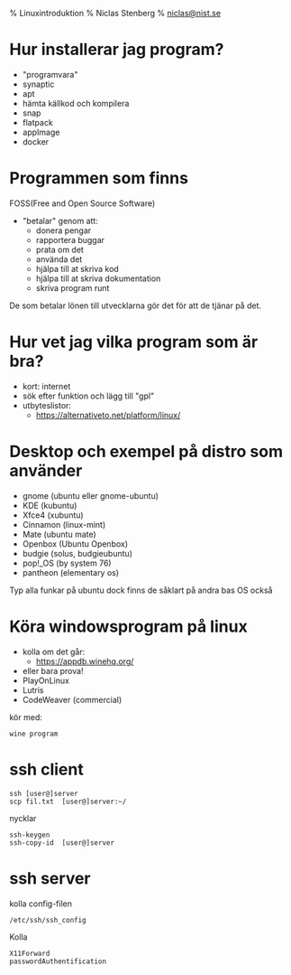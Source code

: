 % Linuxintroduktion
% Niclas Stenberg
% niclas@nist.se



# Hur installerar jag program?

- "programvara"
- synaptic
- apt
- hämta källkod och kompilera
- snap
- flatpack
- appImage
- docker


# Programmen som finns

FOSS(Free and Open Source Software) 

- "betalar" genom att:
	- donera pengar
	- rapportera buggar
	- prata om det
	- använda det
	- hjälpa till at skriva kod
	- hjälpa till at skriva dokumentation
	- skriva program runt

De som betalar lönen till utvecklarna gör det för att de tjänar på
det.

# Hur vet jag vilka program som är bra?

- kort: internet
- sök efter funktion och lägg till "gpl"
- utbyteslistor:
	- https://alternativeto.net/platform/linux/


# Desktop och exempel på distro som använder

- gnome (ubuntu eller gnome-ubuntu)
- KDE (kubuntu)
- Xfce4 (xubuntu)
- Cinnamon (linux-mint)
- Mate (ubuntu mate)
- Openbox (Ubuntu Openbox)
- budgie (solus, budgieubuntu)
- pop!_OS (by system 76)
- pantheon (elementary os)

Typ alla funkar på ubuntu dock finns de såklart på andra bas OS också

# Köra windowsprogram på linux

- kolla om det går:
	- https://appdb.winehq.org/
- eller bara prova!
- PlayOnLinux 
- Lutris
- CodeWeaver (commercial)

kör med:

    wine program

# ssh client

    ssh [user@]server
	scp fil.txt  [user@]server:~/

nycklar

    ssh-keygen
	ssh-copy-id  [user@]server



# ssh server

kolla config-filen

    /etc/ssh/ssh_config
	
Kolla

    X11Forward
	passwordAuthentification


